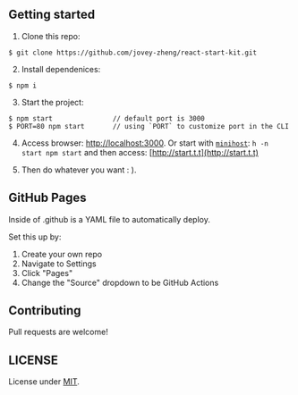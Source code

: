 
## Getting started

  1. Clone this repo:
  ```
  $ git clone https://github.com/jovey-zheng/react-start-kit.git
  ```

  2. Install dependenices:
  ```
  $ npm i
  ```

  3. Start the project:
  ```
  $ npm start               // default port is 3000
  $ PORT=80 npm start       // using `PORT` to customize port in the CLI
  ```

  4. Access browser: [http://localhost:3000](http://localhost:3000). Or start with [`minihost`](https://www.npmjs.com/package/minihost):
    ```
    h -n start npm start
    ```
    and then access: [http://start.t.t](http://start.t.t)

  5. Then do whatever you want : ).

## GitHub Pages

  Inside of .github is a YAML file to automatically deploy.

  Set this up by:
  1. Create your own repo
  2. Navigate to Settings
  3. Click "Pages"
  4. Change the "Source" dropdown to be GitHub Actions


## Contributing

Pull requests are welcome!

## LICENSE

License under [MIT](https://github.com/arknodel/react-antd-boilerplate/blob/main/LICENSE).
